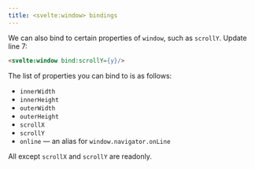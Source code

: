 ```yaml
---
title: <svelte:window> bindings
---
```


We can also bind to certain properties of `window`, such as `scrollY`. Update line 7:

```html
<svelte:window bind:scrollY={y}/>
```

The list of properties you can bind to is as follows:

* `innerWidth`
* `innerHeight`
* `outerWidth`
* `outerHeight`
* `scrollX`
* `scrollY`
* `online` — an alias for `window.navigator.onLine`

All except `scrollX` and `scrollY` are readonly.